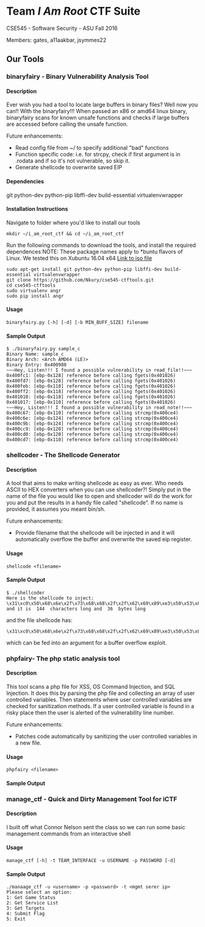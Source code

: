 # Team *I Am Root* CTF Suite
CSE545 - Software Security - ASU Fall 2016

Members: gates, a11aakbar, jsymmes22

## Our Tools

### binaryfairy - Binary Vulnerability Analysis Tool

#### Description
Ever wish you had a tool to locate large buffers in binary files?  Well now you can!! With the binaryfairy!!!
When passed an x86 or amd64 linux binary, binaryfairy scans for known unsafe functions and checks if large buffers
are accessed before calling the unsafe function.

Future enhancements:
- Read config file from ~/ to specify additional "bad" functions
- Function specific code:  i.e. for strcpy, check if first argument is in .rodata and if so it's not vulnerable, so skip it.
- Generate shellcode to overwrite saved EIP

#### Dependencies
git python-dev python-pip libffi-dev build-essential virtualenvwrapper
#### Installation Instructions

Navigate to folder where you'd like to install our tools
```
mkdir ~/i_am_root_ctf && cd ~/i_am_root_ctf
```
Run the following commands to download the tools, and install the required dependences
NOTE:  These package names apply to *buntu flavors of Linux.  We tested this on Xubuntu 16.04 x64 [Link to iso file](http://ftp.ussg.iu.edu/linux/xubuntu/16.04/release/xubuntu-16.04.2-desktop-amd64.iso)
```
sudo apt-get install git python-dev python-pip libffi-dev build-essential virtualenvwrapper
git clone https://github.com/Nkury/cse545-ctftools.git
cd cse545-ctftools
sudo virtualenv angr
sudo pip install angr
```
#### Usage
```
binaryfairy.py [-h] [-d] [-b MIN_BUFF_SIZE] filename
```
#### Sample Output
```
$ ./binaryfairy.py sample_c
Binary Name: sample_c
Binary Arch: <Arch AMD64 (LE)>
Binary Entry: 0x400980
~~~Hey, Listen!!! I found a possible vulnerability in read_file!!~~~
0x400fc1: [ebp-0x128] reference before calling fgets(0x401026)
0x400fd7: [ebp-0x128] reference before calling fgets(0x401026)
0x400feb: [ebp-0x118] reference before calling fgets(0x401026)
0x400ff2: [ebp-0x118] reference before calling fgets(0x401026)
0x401010: [ebp-0x118] reference before calling fgets(0x401026)
0x401017: [ebp-0x110] reference before calling fgets(0x401026)
~~~Hey, Listen!!! I found a possible vulnerability in read_note!!~~~
0x400c67: [ebp-0x110] reference before calling strcmp(0x400ce4)
0x400c6e: [ebp-0x124] reference before calling strcmp(0x400ce4)
0x400c9b: [ebp-0x124] reference before calling strcmp(0x400ce4)
0x400cc9: [ebp-0x120] reference before calling strcmp(0x400ce4)
0x400cd0: [ebp-0x120] reference before calling strcmp(0x400ce4)
0x400cd7: [ebp-0x110] reference before calling strcmp(0x400ce4)
```

### shellcoder - The Shellcode Generator

#### Description
A tool that aims to make writing shellcode as easy as ever. Who needs ASCII to HEX converters when you can use shellcoder?! Simply put in the name of the file you would like to open and shellcoder will do the work for you and put the results in a handy file called "shellcode". If no name is provided, it assumes you meant bin/sh. 

Future enhancements:
- Provide filename that the shellcode will be injected in and it will automatically overflow the buffer and overwrite the saved eip register.

#### Usage
```
shellcode <filename>
```

#### Sample Output
```
$ ./shellcoder 
Here is the shellcode to inject: \x31\xc0\x50\x68\x6e\x2f\x73\x68\x68\x2f\x2f\x62\x69\x89\xe3\x50\x53\x89\xe1\x89\xc2\xb0\x0b\xcd\x80\x31\xc0\xb0\x01\x31\xdb\xcd\x80\x66\x90\x90
and it is  144  characters long and  36  bytes long
```
and the file shellcode has:
```
\x31\xc0\x50\x68\x6e\x2f\x73\x68\x68\x2f\x2f\x62\x69\x89\xe3\x50\x53\x89\xe1\x89\xc2\xb0\x0b\xcd\x80\x31\xc0\xb0\x01\x31\xdb\xcd\x80\x66\x90\x90
```
which can be fed into an argument for a buffer overflow exploit.

### phpfairy- The php static analysis tool

#### Description
This tool scans a php file for XSS, OS Command Injection, and SQL Injection. It does this by parsing the php file and collecting an array of user controlled variables. Then statements where user controlled variables are checked for sanitization methods. If a user controlled variable is found in a risky place then the user is alerted of the vulnerability line number.

Future enhancements:
- Patches code automatically by sanitizing the user controlled variables in a new file.  

#### Usage
```
phpfairy <filename>
```
#### Sample Output

### manage_ctf - Quick and Dirty Management Tool for iCTF

#### Description
I built off what Connor Nelson sent the class so we can run some basic management commands from an interactive shell

#### Usage
```
manage_ctf [-h] -t TEAM_INTERFACE -u USERNAME -p PASSWORD [-d]
```

#### Sample Output
```
./manaage_ctf -u <username> -p <password> -t <mgmt serer ip>
Please select an option:
1: Get Game Status
2: Get Service List
3: Get Targets
4: Submit Flag
5: Exit

```